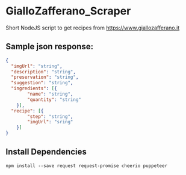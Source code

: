 # GialloZafferano_Scraper

Short NodeJS script to get recipes from https://www.giallozafferano.it

## Sample json response:
```json
{
  "imgUrl": "string",
  "description": "string",
  "preservation": "string",
  "suggestion": "string",
  "ingredients": [{
        "name": "string",
        "quantity": "string"
    }],
  "recipe": [{
        "step": "string",
        "imgUrl": "sring"
    }]  
}
```

## Install Dependencies
```
npm install --save request request-promise cheerio puppeteer
```
